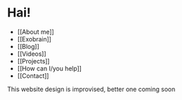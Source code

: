 # Hai!

- [[About me]]
- [[Exobrain]]
- [[Blog]]
- [[Videos]]
- [[Projects]]
- [[How can I/you help]]
- [[Contact]]

This website design is improvised, better one coming soon